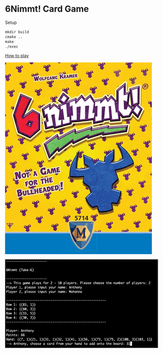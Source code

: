 # 6Nimmt! Card Game

Setup
```
mkdir build
cmake ..
make
./exec
```

[How to play](https://en.boardgamearena.com/gamepanel?game=sechsnimmt)

![game](imgs/game.jpg)

![terminal](imgs/terminal.png)

